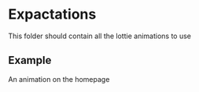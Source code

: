 # Expactations

This folder should contain all the lottie animations to use

## Example

An animation on the homepage